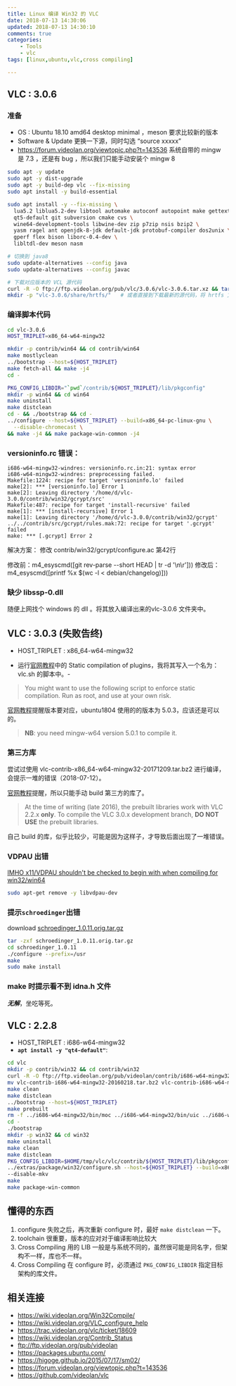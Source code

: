 ```yaml
---
title: Linux 编译 Win32 的 VLC
date: 2018-07-13 14:30:06
updated: 2018-07-13 14:30:10
comments: true
categories:
    - Tools
    - vlc
tags: [linux,ubuntu,vlc,cross compiling]

---
```


## VLC : 3.0.6
### 准备
* OS : Ubuntu 18.10 amd64 desktop minimal ，meson 要求比较新的版本
* Software & Update 更换一下源，同时勾选 “source xxxxx”
* https://forum.videolan.org/viewtopic.php?t=143536  系统自带的 mingw 是 7.3 ，还是有 bug ，所以我们只能手动安装个 mingw 8

```bash
sudo apt -y update
sudo apt -y dist-upgrade
sudo apt -y build-dep vlc --fix-missing
sudo apt install -y build-essential

sudo apt install -y --fix-missing \
  lua5.2 liblua5.2-dev libtool automake autoconf autopoint make gettext pkg-config \
  qt5-default git subversion cmake cvs \
  wine64-development-tools libwine-dev zip p7zip nsis bzip2 \
  yasm ragel ant openjdk-8-jdk default-jdk protobuf-compiler dos2unix \
  gperf flex bison liborc-0.4-dev \
  libltdl-dev meson nasm

# 切换到 java8
sudo update-alternatives --config java
sudo update-alternatives --config javac

# 下载对应版本的 VCL 源代码
curl -R -O ftp://ftp.videolan.org/pub/vlc/3.0.6/vlc-3.0.6.tar.xz && tar -Jxf vlc-3.0.6.tar.xz
mkdir -p "vlc-3.0.6/share/hrtfs/"   # 或者直接到下载最新的源代码，将 hrtfs 文件夹拷贝进去。防止 make package-win-common 时出错
```

### 编译脚本代码

```bash
cd vlc-3.0.6
HOST_TRIPLET=x86_64-w64-mingw32

mkdir -p contrib/win64 && cd contrib/win64
make mostlyclean
../bootstrap --host=${HOST_TRIPLET}
make fetch-all && make -j4
cd -

PKG_CONFIG_LIBDIR="`pwd`/contrib/${HOST_TRIPLET}/lib/pkgconfig"
mkdir -p win64 && cd win64
make uninstall
make distclean
cd - && ./bootstrap && cd -
../configure --host=${HOST_TRIPLET} --build=x86_64-pc-linux-gnu \
  --disable-chromecast \
&& make -j4 && make package-win-common -j4
```

### versioninfo.rc 错误：

```
i686-w64-mingw32-windres: versioninfo.rc.in:21: syntax error 
i686-w64-mingw32-windres: preprocessing failed. 
Makefile:1224: recipe for target 'versioninfo.lo' failed 
make[2]: *** [versioninfo.lo] Error 1 
make[2]: Leaving directory '/home/d/vlc-3.0.0/contrib/win32/gcrypt/src' 
Makefile:487: recipe for target 'install-recursive' failed 
make[1]: *** [install-recursive] Error 1 
make[1]: Leaving directory '/home/d/vlc-3.0.0/contrib/win32/gcrypt' 
../../contrib/src/gcrypt/rules.mak:72: recipe for target '.gcrypt' failed 
make: *** [.gcrypt] Error 2 
```

解决方案： 修改 contrib/win32/gcrypt/configure.ac 第42行  

修改前：m4_esyscmd([git rev-parse --short HEAD | tr -d '\n\r']))
修改后：m4_esyscmd([printf %x $(wc -l < debian/changelog)]))

### 缺少 libssp-0.dll
随便上网找个 windows 的 dll 。将其放入编译出来的vlc-3.0.6 文件夹中。


## VLC : 3.0.3 (失败告终)
* HOST_TRIPLET : x86_64-w64-mingw32

- 运行[官网教程]中的 Static compilation of plugins，我将其写入一个名为：vlc.sh 的脚本中。-
> You might want to use the following script to enforce static compilation. Run as root, and use at your own risk.

[官网教程]提醒版本要对应，ubuntu1804 使用的的版本为 5.0.3，应该还是可以的。
> **NB**: you need mingw-w64 version 5.0.1 to compile it.

### 第三方库
尝试过使用 vlc-contrib-x86_64-w64-mingw32-20171209.tar.bz2 进行编译，会提示一堆的错误（2018-07-12）。

[官网教程]提醒，所以只能手动 build 第三方的库了。
> At the time of writing (late 2016), the prebuilt libraries work with VLC 2.2.x **only**. To compile the VLC 3.0.x development branch, **DO NOT USE** the prebuilt libraries.

自己 build 的库，似乎比较少，可能是因为这样子，才导致后面出现了一堆错误。


### VDPAU 出错
[IMHO x11/VDPAU shouldn't be checked to begin with when compiling for win32/win64](https://trac.videolan.org/vlc/ticket/18609)
```bash
sudo apt-get remove -y libvdpau-dev
```

### 提示`schroedinger`出错
download [schroedinger_1.0.11.orig.tar.gz](https://packages.ubuntu.com/xenial/libschroedinger-dev)
```bash
tar -zxf schroedinger_1.0.11.orig.tar.gz
cd schroedinger_1.0.11
./configure --prefix=/usr
make
sudo make install
```

### make 时提示看不到 idna.h 文件
***无解***，坐吃等死。

## VLC : 2.2.8
* HOST_TRIPLET : i686-w64-mingw32
* **`apt install -y "qt4-default"`**:

```bash
cd vlc
mkdir -p contrib/win32 && cd contrib/win32
curl -R -O ftp://ftp.videolan.org/pub/videolan/contrib/i686-w64-mingw32/vlc-contrib-i686-w64-mingw32-20160218.tar.bz2
mv vlc-contrib-i686-w64-mingw32-20160218.tar.bz2 vlc-contrib-i686-w64-mingw32-latest.tar.bz2
make clean
make distclean
../bootstrap --host=${HOST_TRIPLET}
make prebuilt
rm -f ../i686-w64-mingw32/bin/moc ../i686-w64-mingw32/bin/uic ../i686-w64-mingw32/bin/rcc
cd -
./bootstrap
mkdir -p win32 && cd win32
make uninstall
make clean
make distclean
PKG_CONFIG_LIBDIR=$HOME/tmp/vlc/vlc/contrib/${HOST_TRIPLET}/lib/pkgconfig \
../extras/package/win32/configure.sh --host=${HOST_TRIPLET} --build=x86_64-pc-linux-gnu \
--disable-mkv
make
make package-win-common
```

## 懂得的东西
1. configure 失败之后，再次重新 configure 时，最好 `make distclean` 一下。
1. toolchain 很重要，版本的应对对于编译影响比较大
1. Cross Compiling 用的 LIB 一般是与系统不同的，虽然很可能是同名字，但架构不一样，库也不一样。
1. Cross Compiling 在 configure 时，必须通过 `PKG_CONFIG_LIBDIR` 指定目标架构的库文件。

## 相关连接
* https://wiki.videolan.org/Win32Compile/
* https://wiki.videolan.org/VLC_configure_help
* https://trac.videolan.org/vlc/ticket/18609
* https://wiki.videolan.org/Contrib_Status
* ftp://ftp.videolan.org/pub/videolan
* https://packages.ubuntu.com/
* https://higoge.github.io/2015/07/17/sm02/
* https://forum.videolan.org/viewtopic.php?t=143536
* https://github.com/videolan/vlc

[官网教程]: https://wiki.videolan.org/Win32Compile/ "VLC Win32Compile"

